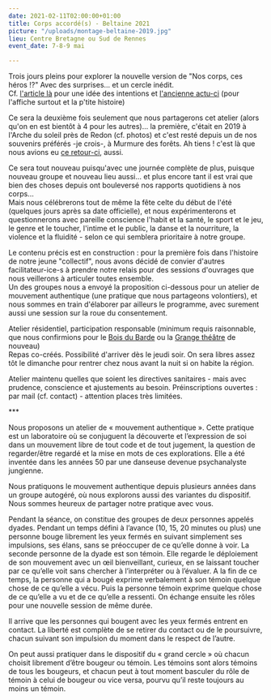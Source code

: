 ```yaml
---
date: 2021-02-11T02:00:00+01:00
title: Corps accordé(s) - Beltaine 2021
picture: "/uploads/montage-beltaine-2019.jpg"
lieu: Centre Bretagne ou Sud de Rennes
event_date: 7-8-9 mai

---
```

Trois jours pleins pour explorer la nouvelle version de "Nos corps, ces héros !?" Avec des surprises... et un cercle inédit.  
Cf. [l'article là](https://www.murmuredesforets.fr/article/nos-corps-des-heros/) pour une idée des intentions et [l'ancienne actu-ci](https://www.murmuredesforets.fr/actualite/beltaine-et-solstice-de-confines/) (pour l'affiche surtout et la p'tite histoire)

Ce sera la deuxième fois seulement que nous partagerons cet atelier (alors qu'on en est bientôt à 4 pour les autres)... la première, c'était en 2019 à l'Arche du soleil près de Redon (cf. photos) et c'est resté depuis un de nos souvenirs préférés -je crois-, à Murmure des forêts. Ah tiens ! c'est là que nous avions eu [ce retour-ci]( "https://www.murmuredesforets.fr/article/histoire-de-l-esprit-d-un-murmure-des-forets/"), aussi.

Ce sera tout nouveau puisqu'avec une journée complète de plus, puisque nouveau groupe et nouveau lieu aussi... et plus encore tant il est vrai que bien des choses depuis ont bouleversé nos rapports quotidiens à nos corps...  
Mais nous célébrerons tout de même la fête celte du début de l'été (quelques jours après sa date officielle), et nous expérimenterons et questionnerons avec pareille conscience l'habit et la santé, le sport et le jeu, le genre et le toucher, l'intime et le public, la danse et la nourriture, la violence et la fluidité - selon ce qui semblera prioritaire à notre groupe.

Le contenu précis est en construction : pour la première fois dans l'histoire de notre jeune "collectif", nous avons décidé de convier d'autres facilitateur-ice-s à prendre notre relais pour des sessions d'ouvrages que nous veillerons à articuler toutes ensemble.   
Un des groupes nous a envoyé la proposition ci-dessous pour un atelier de mouvement authentique (une pratique que nous partageons volontiers), et nous sommes en train d'élaborer par ailleurs le programme, avec surement aussi une session sur la roue du consentement.

Atelier résidentiel, participation responsable (minimum requis raisonnable, que nous confirmions pour le [Bois du Barde](https://www.leboisdubarde.bzh/) ou la [Grange théâtre](https://lagrangetheatre.fr/contact/) de nouveau)  
Repas co-créés. Possibilité d'arriver dès le jeudi soir. On sera libres assez tôt le dimanche pour rentrer chez nous avant la nuit si on habite la région.

Atelier maintenu quelles que soient les directives sanitaires - mais avec prudence, conscience et ajustements au besoin. Préinscriptions ouvertes : par mail (cf. contact) - attention places très limitées.

\***

Nous proposons un atelier de « mouvement authentique ». Cette pratique est un laboratoire où se conjuguent la découverte et l’expression de soi dans un mouvement libre de tout code et de tout jugement, la question de regarder/être regardé et la mise en mots de ces explorations. Elle a été inventée dans les années 50 par une danseuse devenue psychanalyste jungienne.

Nous pratiquons le mouvement authentique depuis plusieurs années dans un groupe autogéré, où nous explorons aussi des variantes du dispositif. Nous sommes heureux de partager notre pratique avec vous.

Pendant la séance, on constitue des groupes de deux personnes appelés dyades. Pendant un temps défini à l’avance (10, 15, 20 minutes ou plus) une personne bouge librement les yeux fermés en suivant simplement ses impulsions, ses élans, sans se préoccuper de ce qu’elle donne à voir. La seconde personne de la dyade est son témoin. Elle regarde le déploiement de son mouvement avec un œil bienveillant, curieux, en se laissant toucher par ce qu’elle voit sans chercher à l’interpréter ou à l’évaluer. A la fin de ce temps, la personne qui a bougé exprime verbalement à son témoin quelque chose de ce qu’elle a vécu. Puis la personne témoin exprime quelque chose de ce qu’elle a vu et de ce qu’elle a ressenti. On échange ensuite les rôles pour une nouvelle session de même durée.

Il arrive que les personnes qui bougent avec les yeux fermés entrent en contact. La liberté est complète de se retirer du contact ou de le poursuivre, chacun suivant son impulsion du moment dans le respect de l’autre.

On peut aussi pratiquer dans le dispositif du « grand cercle » où chacun choisit librement d’être bougeur ou témoin. Les témoins sont alors témoins de tous les bougeurs, et chacun peut à tout moment basculer du rôle de témoin à celui de bougeur ou vice versa, pourvu qu’il reste toujours au moins un témoin.